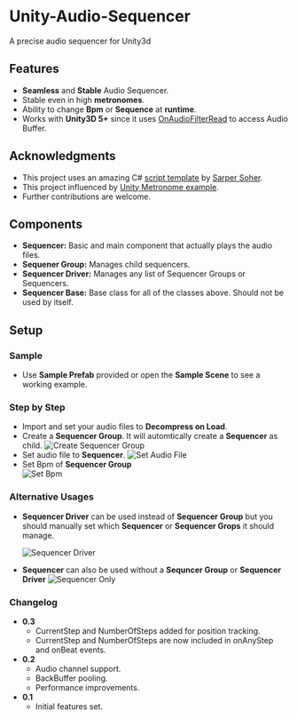 # Unity-Audio-Sequencer
A precise audio sequencer for Unity3d

## Features

 * **Seamless** and **Stable** Audio Sequencer.
 * Stable even in high **metronomes**.
 * Ability to change **Bpm** or **Sequence** at **runtime**.
 * Works with **Unity3D 5+** since it uses [OnAudioFilterRead](http://docs.unity3d.com/ScriptReference/MonoBehaviour.OnAudioFilterRead.html) to access Audio Buffer.

## Acknowledgments

* This project uses an amazing C# [script template](http://www.sarpersoher.com/my-unity-new-c-script-template/) by [Sarper Soher](http://www.sarpersoher.com/).
* This project influenced by [Unity Metronome example](http://docs.unity3d.com/ScriptReference/AudioSettings-dspTime.html).
* Further contributions are welcome.

## Components
* **Sequencer:** Basic and main component that actually plays the audio files.
* **Sequener Group:** Manages child sequencers.
* **Sequencer Driver:** Manages any list of Sequencer Groups or Sequencers.
* **Sequencer Base:** Base class for all of the classes above. Should not be used by itself.


## Setup
### Sample
* Use **Sample Prefab** provided or open the **Sample Scene** to see a working example.

### Step by Step
* Import and set your audio files to **Decompress on Load**.
* Create a **Sequencer Group**. It will automtically create a **Sequencer** as child.
![Create Sequencer Group](http://i.imgur.com/oy6mcFn.png)
* Set audio file to **Sequencer**.
![Set Audio File](http://i.imgur.com/boegcsV.png)
* Set Bpm of **Sequencer Group**  
![Set Bpm](http://i.imgur.com/DRjels2.png)

### Alternative Usages
* **Sequencer Driver** can be used instead of **Sequencer Group** but you should manually set which **Sequencer** or **Sequencer Grops** it should manage.

  ![Sequencer Driver](http://i.imgur.com/vLhppb2.png)
* **Sequencer** can also be used without a **Sequncer Group** or **Sequencer Driver**
![Sequencer Only](http://i.imgur.com/uxSKPBf.png)

### Changelog
- **0.3**
  - CurrentStep and NumberOfSteps added for position tracking.
  - CurrentStep and NumberOfSteps are now included in onAnyStep and onBeat events.
- **0.2**
  - Audio channel support.
  - BackBuffer pooling.
  - Performance improvements.
- **0.1**
  - Initial features set.
